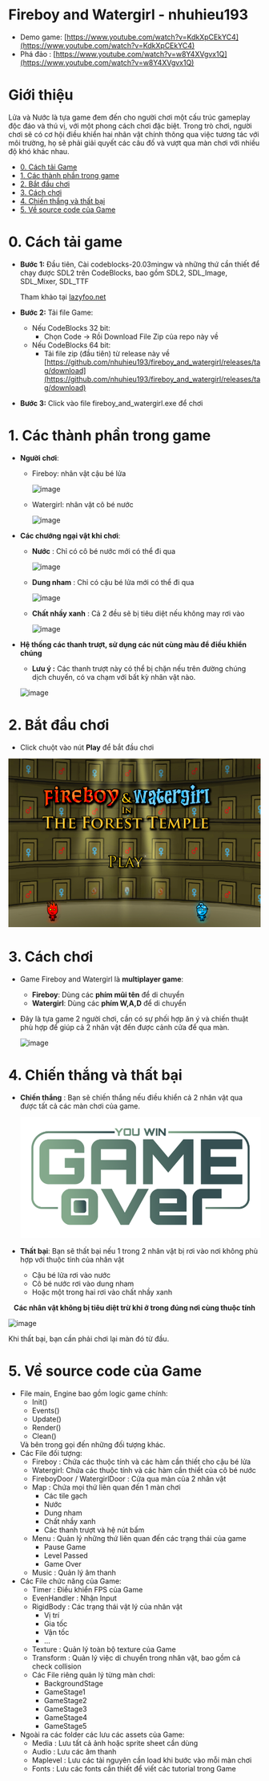 # Fireboy and Watergirl - nhuhieu193
- Demo game: [https://www.youtube.com/watch?v=KdkXpCEkYC4](https://www.youtube.com/watch?v=KdkXpCEkYC4)
- Phá đảo : [https://www.youtube.com/watch?v=w8Y4XVgvx1Q](https://www.youtube.com/watch?v=w8Y4XVgvx1Q)

# Giới thiệu
Lửa và Nước là tựa game đem đến cho người chơi một cấu trúc gameplay độc đáo và thú vị, với một phong cách chơi đặc biệt. Trong trò chơi, người chơi sẽ có cơ hội điều khiển hai nhân vật chính thông qua việc tương tác với môi trường, họ sẽ phải giải quyết các câu đố và vượt qua màn chơi với nhiều độ khó khác nhau.

 - [0. Cách tải Game](#0-Cách-tải-game)
 - [1. Các thành phần trong game](#1-Các-thành-phần-trong-game)
 - [2. Bắt đầu chơi](#2-Bắt-đầu-chơi)
 - [3. Cách chơi](#3-Cách-chơi)
 - [4. Chiến thắng và thất bại](#4-Chiến-thắng-và-thất-bại)
 - [5. Về source code của Game](#5-Về-source-code-của-Game)

# 0. Cách tải game
  - **Bước 1:** Đầu tiên, Cài codeblocks-20.03mingw và những thứ cần thiết để chạy được SDL2 trên CodeBlocks, bao gồm SDL2, SDL_Image, SDL_Mixer, SDL_TTF

    Tham khảo tại [lazyfoo.net](https://lazyfoo.net/tutorials/SDL/index.php)
    
  - **Bước 2:** Tải file Game:
      * Nếu CodeBlocks 32 bit:
         + Chọn Code -> Rồi Download File Zip của repo này về
      * Nếu CodeBlocks 64 bit:
         + Tải file zip (đầu tiên) từ release này về [https://github.com/nhuhieu193/fireboy_and_watergirl/releases/tag/download](https://github.com/nhuhieu193/fireboy_and_watergirl/releases/tag/download)
     
  - **Bước 3:** Click vào file fireboy_and_watergirl.exe để chơi

# 1. Các thành phần trong game
- **Người chơi**:
    * Fireboy: nhân vật cậu bé lửa
      
      ![image](https://github.com/nhuhieu193/fireboy_and_watergirl/assets/158837114/692e859a-4738-48cc-aa30-c0ff7cff8a67)
      
    * Watergirl: nhân vật cô bé nước
      
      ![image](https://github.com/nhuhieu193/fireboy_and_watergirl/assets/158837114/ba4fe0d5-473c-458e-a8ad-f2fae7d0fee0)
- **Các chướng ngại vật khi chơi**:
    * **Nước** : Chỉ có cô bé nước mới có thể đi qua
      
      ![image](https://github.com/nhuhieu193/fireboy_and_watergirl/assets/158837114/e7d3fd99-4ce5-4c38-9f5d-33ca2e594cb1)

    * **Dung nham** : Chỉ có cậu bé lửa mới có thể đi qua
      
      ![image](https://github.com/nhuhieu193/fireboy_and_watergirl/assets/158837114/074fd28f-38d3-4083-99a9-f4ec19bf1f9b)

    * **Chất nhầy xanh** : Cả 2 đều sẽ bị tiêu diệt nếu không may rơi vào
      
      ![image](https://github.com/nhuhieu193/fireboy_and_watergirl/assets/158837114/de5627c3-31eb-4e91-8794-d80b7742a1e7)

- **Hệ thống các thanh trượt, sử dụng các nút cùng màu để điều khiển chúng**
   + **Lưu ý :** Các thanh trượt này có thể bị chặn nếu trên đường chúng dịch chuyển, có va chạm với bất kỳ nhân vật nào.
  
  ![image](https://github.com/nhuhieu193/fireboy_and_watergirl/assets/158837114/d188bc4b-94ad-40d6-a1fd-7f1976a3a40f)

      
# 2. Bắt đầu chơi
 - Click chuột vào nút **Play** để bắt đầu chơi
   
![Image](https://github.com/nhuhieu193/fireboy_and_watergirl/blob/master/Fireboy_and_Watergirl/media/IntroBackground.png)

# 3. Cách chơi
- Game Fireboy and Watergirl là **multiplayer game**:
     * **Fireboy**: Dùng các **phím mũi tên** để di chuyển
     * **Watergirl**: Dùng các **phím W,A,D** để di chuyển
- Đây là tựa game 2 người chơi, cần có sự phối hợp ăn ý và chiến thuật phù hợp để giúp cả 2 nhân vật đến được cảnh cửa để qua màn.

  ![image](https://github.com/nhuhieu193/fireboy_and_watergirl/assets/158837114/4d1b58e7-c4b1-437f-a522-21e5fa7fd2ea)


# 4. Chiến thắng và thất bại
- **Chiến thắng** : Bạn sẽ chiến thắng nếu điều khiển cả 2 nhân vật qua được tất cả các màn chơi của game.

  ![Image](https://github.com/nhuhieu193/fireboy_and_watergirl/blob/master/Fireboy_and_Watergirl/media/youwin.png)
- **Thất bại**: Bạn sẽ thất bại nếu 1 trong 2 nhân vật bị rơi vào nơi không phù hợp với thuộc tính của nhân vật
     * Cậu bé lửa rơi vào nước
     * Cô bé nước rơi vào dung nham
     * Hoặc một trong hai rơi vào chất nhầy xanh

<p align="center">
<strong>Các nhân vật không bị tiêu diệt trừ khi ở trong đúng nơi cùng thuộc tính</strong>
</p>
  
  ![image](https://github.com/nhuhieu193/fireboy_and_watergirl/assets/158837114/21e8097e-d6fd-44c1-a577-20ff0293f2de)

</div>
Khi thất bại, bạn cần phải chơi lại màn đó từ đầu.
 
# 5. Về source code của Game
- File main, Engine bao gồm logic game chính:
   + Init()
   + Events()
   + Update()
   + Render()
   + Clean()
  </div>
  Và bên trong gọi đến những đối tượng khác.
- Các File đối tượng:
   * Fireboy : Chứa các thuộc tính và các hàm cần thiết cho cậu bé lửa
   * Watergirl: Chứa các thuộc tính và các hàm cần thiết của cô bé nước
   * FireboyDoor / WatergirlDoor : Cửa qua màn của 2 nhân vật
   * Map : Chứa mọi thứ liên quan đến 1 màn chơi
      + Các tile gạch
      + Nước
      + Dung nham
      + Chất nhầy xanh
      + Các thanh trượt và hệ nút bấm
   * Menu : Quản lý những thứ liên quan đến các trạng thái của game
      + Pause Game
      + Level Passed
      + Game Over
   * Music : Quản lý âm thanh
- Các File chức năng của Game:
  * Timer : Điều khiển FPS của Game
  * EvenHandler : Nhận Input
  * RigidBody : Các trạng thái vật lý của nhân vật
      + Vị trí
      + Gia tốc
      + Vận tốc
      + ...
  * Texture : Quản lý toàn bộ texture của Game
  * Transform : Quản lý việc di chuyển trong nhân vật, bao gồm cả check collision
  * Các File riêng quản lý từng màn chơi:
      + BackgroundStage
      + GameStage1
      + GameStage2
      + GameStage3
      + GameStage4
      + GameStage5
- Ngoài ra các folder các lưu các assets của Game:
   + Media : Lưu tất cả ảnh hoặc sprite sheet cần dùng
   + Audio : Lưu các âm thanh
   + Maplevel : Lưu các tài nguyên cần load khi bước vào mỗi màn chơi
   + Fonts : Lưu các fonts cần thiết để viết các tutorial trong Game


